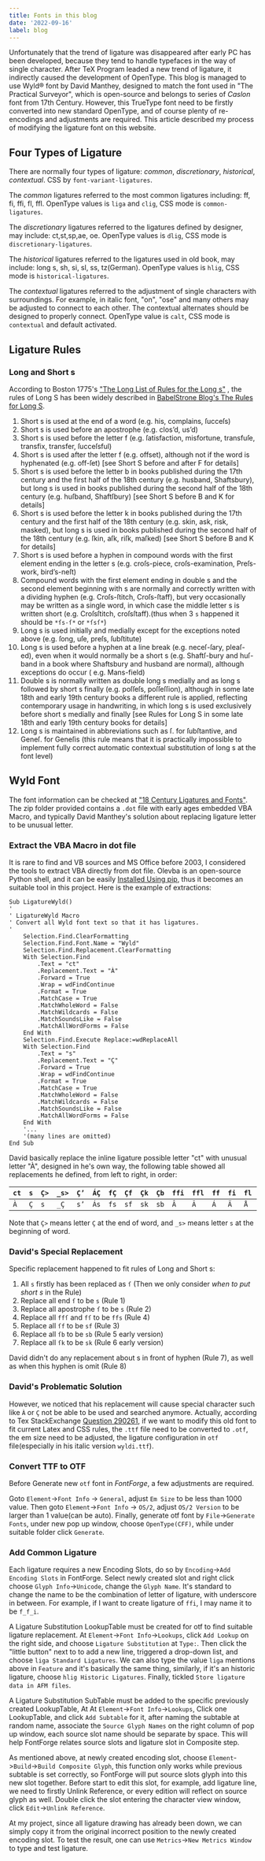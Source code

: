 ```yaml
---
title: Fonts in this blog
date: '2022-09-16' 
label: blog
---
```

<p class="intro">
Unfortunately that the trend of ligature was disappeared after early PC has been developed,
because they tend to handle typefaces in the way of single character.
After TeX Program leaded a new trend of ligature, it indirectly caused the development of OpenType.
This blog is managed to use Wyld® font by David Manthey, designed to match the font used in "The Practical Surveyor",
which is open-source and belongs to series of <em>Caslon</em> font from 17th Century.
However, this TrueType font need to be firstly converted into new standard OpenType,
and of course plenty of re-encodings and adjustments are required. 
This article described my process of modifying the ligature font on this website.
</p>

## Four Types of Ligature

There are normally four types of ligature:
*common*, *discretionary*, *historical*, *contextual*. CSS by `font-variant-ligatures`.

The *common* ligatures referred to the most common ligatures including:
ff, fi, ffi, fl, ffl. OpenType values is `liga` and `clig`, CSS mode is `common-ligatures`.

The *discretionary* ligatures referred to the ligatures defined by designer, may include:  ct,st,sp,ae, oe. OpenType
values is `dlig`, CSS mode is `discretionary-ligatures`.

The *historical* ligatures referred to the ligatures used in old book, may include: long s, sh, si, sl, ss, tz(German).
OpenType values is `hlig`, CSS mode is `historical-ligatures`.

The *contextual* ligatures referred to the adjustment of single characters with surroundings. For example, in italic
font, "on", "ose" and many others may be adjusted to connect to each other. The contextual alternates should be designed
to properly connect. OpenType value is `calt`, CSS mode is `contextual` and default activated.

## Ligature Rules

### Long and Short s

According to Boston
1775's ["The Long List of Rules for the Long s"](https://boston1775.blogspot.com/2013/10/the-long-list-of-rules-for-long-s.html)
, the rules of Long S has been widely described
in [BabelStrone Blog's The Rules for Long S](https://www.babelstone.co.uk/Blog/2006/06/rules-for-long-s.html).

1. Short s is used at the end of a word (e.g. his, complains, ſucceſs)
2. Short s is used before an apostrophe (e.g. clos’d, us’d)
3. Short s is used before the letter f (e.g. ſatisfaction, misfortune, transfuſe, transfix, transfer, ſucceſsful)
4. Short s is used after the letter f (e.g. offset), although not if the word is hyphenated (e.g.
   off-ſet) [see Short S before and after F for details]
5. Short s is used before the letter b in books published during the 17th century and the first half of the 18th
   century (e.g. husband, Shaftsbury), but long s is used in books published during the second half of the 18th
   century (e.g. huſband, Shaftſbury) [see Short S before B and K for details]
6. Short s is used before the letter k in books published during the 17th century and the first half of the 18th
   century (e.g. skin, ask, risk, masked), but long s is used in books published during the second half of the 18th
   century (e.g. ſkin, aſk, riſk, maſked) [see Short S before B and K for details]
7. Short s is used before a hyphen in compound words with the first element ending in the letter s (e.g. croſs-piece,
   croſs-examination, Preſs-work, bird’s-neſt)
8. Compound words with the first element ending in double s and the second element beginning with s are normally and
   correctly written with a dividing hyphen (e.g. Croſs-ſtitch, Croſs-ſtaff), but very occasionally may be written as a
   single word, in which case the middle letter s is written short (e.g. Croſsſtitch, croſsſtaff).(thus when 3 `s`
   happened it should be `*ſs-ſ*` or `*ſsſ*`)
9. Long s is used initially and medially except for the exceptions noted above (e.g. ſong, uſe, preſs, ſubſtitute)
10. Long s is used before a hyphen at a line break (e.g. neceſ-ſary, pleaſ-ed), even when it would normally be a short
    s (e.g. Shaftſ-bury and huſ-band in a book where Shaftsbury and husband are normal), although exceptions do occur (
    e.g. Mans-field)
11. Double s is normally written as double long s medially and as long s followed by short s finally (e.g. poſſeſs,
    poſſeſſion), although in some late 18th and early 19th century books a different rule is applied, reflecting
    contemporary usage in handwriting, in which long s is used exclusively before short s medially and
    finally [see Rules for Long S in some late 18th and early 19th century books for details]
12. Long s is maintained in abbreviations such as ſ. for ſubſtantive, and Geneſ. for Geneſis (this rule means that it is
    practically impossible to implement fully correct automatic contextual substitution of long s at the font level)

## Wyld Font

The font information can be checked
at ["18 Century Ligatures and Fonts"](https://www.orbitals.com/self/ligature/ligature.pdf). The zip folder provided
contains a `.dot` file with early ages embedded VBA Macro, and typically David Manthey's solution about replacing
ligature letter to be unusual letter.

### Extract the VBA Macro in dot file

It is rare to find and VB sources and MS Office before 2003, I considered the tools to extract VBA directly from dot
file. Olevba is an open-source Python shell, and it can be
easily [Installed Using pip](https://github.com/decalage2/oletools/wiki/Install), thus it becomes an suitable tool in
this project. Here is the example of extractions:

```vba[class="line-numbers"]
Sub LigatureWyld()
'
' LigatureWyld Macro
' Convert all Wyld font text so that it has ligatures.
'
    Selection.Find.ClearFormatting
    Selection.Find.Font.Name = "Wyld"
    Selection.Find.Replacement.ClearFormatting
    With Selection.Find
        .Text = "ct"
        .Replacement.Text = "À"
        .Forward = True
        .Wrap = wdFindContinue
        .Format = True
        .MatchCase = True
        .MatchWholeWord = False
        .MatchWildcards = False
        .MatchSoundsLike = False
        .MatchAllWordForms = False
    End With
    Selection.Find.Execute Replace:=wdReplaceAll
    With Selection.Find
        .Text = "s"
        .Replacement.Text = "Ç"
        .Forward = True
        .Wrap = wdFindContinue
        .Format = True
        .MatchCase = True
        .MatchWholeWord = False
        .MatchWildcards = False
        .MatchSoundsLike = False
        .MatchAllWordForms = False
    End With
    '...
    '(many lines are omitted)
End Sub 
```

David basically replace the inline ligature possible letter "ct" with unusual letter "À", designed in he's own way, the
following table showed all replacements he defined, from left to right, in order:

| `ct` | `s` | `Ç>` | `_s>` | `Ç’` | `ÁÇ` | `fÇ` | `Çf` | `Çk` | `Çb` | `ffi` | `ffl` | `ff` | `fi` | `fl` | `ÇÇ` | `Çh` | `Çi` | `Çl` | `Çt` |
|------|-----|------|-------|------|------|------|------|------|------|-------|-------|------|------|------|------|------|------|------|------|
| `À`  | `Ç` | `s`  | `_Ç`  | `s’` | `Ás` | `fs` | `sf` | `sk` | `sb` | `Â`   | `Ã`   | `Á`  | `Ä`  | `Å`  | `Ë`  | `È`  | `É`  | `Ê`  | `Ì`  |

Note that `Ç>` means letter `Ç` at the end of word, and `_s>` means letter `s` at the beginning of word.

### David's Special Replacement

Specific replacement happened to fit rules of Long and Short s:

1. All `s` firstly has been replaced as `ſ` (Then we only consider *when to put short s* in the Rule)
2. Replace all end `ſ` to be `s` (Rule 1)
4. Replace all apostrophe `ſ` to be `s` (Rule 2)
5. Replace all `ffſ` and `fſ` to be `ffs` (Rule 4)
6. Replace all `ſf` to be `sf` (Rule 3)
7. Replace all `ſb` to be `sb` (Rule 5 early version)
8. Replace all `ſk` to be `sk` (Rule 6 early version)

David didn't do any replacement about s in front of hyphen (Rule 7), as well as when this hyphen is omit (Rule 8)

### David's Problematic Solution

However, we noticed that his replacement will cause special character such like `À` or `Ç` not be able to be used and
searched anymore. Actually, according to Tex
StackExchange [Question 290261](https://tex.stackexchange.com/questions/290261), if we want to modify this old font to
fit current Latex and CSS rules, the `.ttf` file need to be converted to `.otf`, the em size need to be adjusted, the
ligature configuration in `otf` file(especially in his italic version `wyldi.ttf`).

### Convert TTF to OTF

Before Generate new `otf` font in *FontForge*, a few adjustments are required.

Goto `Element`->`Font Info` -> `General`, adjust `Em Size` to be less than 1000 value. 
Then goto `Element`->`Font Info` -> `OS/2`, adjust `OS/2 Version` to be larger than 1 value(can be auto).
Finally, generate otf font by `File`->`Generate Fonts`, 
under new pop up window, 
choose `OpenType(CFF)`, 
while under suitable folder click `Generate`.

### Add Common Ligature
Each ligature requires a new Encoding Slots, 
do so by `Encoding`->`Add Encoding Slots` in FontForge.
Select newly created slot and right click choose `Glyph Info`->`Unicode`,
change the `Glyph Name`. 
It's standard to change the name to be the combination of letter of ligature, with underscore in between.
For example, if I want to create ligature of `ffi`, I may name it to be `f_f_i`.

A Ligature Substitution LookupTable must be created for otf to find suitable ligature replacement.
At `Element`->`Font Info`->`Lookups`, 
click `Add Lookup` on the right side,
and choose `Ligature Substitution` at `Type:`.
Then click the "little button" next to <New> to add a new line, 
triggered a drop-down list, and choose `liga Standard Ligatures`.
We can also type the value `liga` mentions above in `Feature` and it's basically the same thing,
similarly, if it's an historic ligature, choose `hlig Historic Ligatures`.
Finally, tickled `Store ligature data in AFM files`.


A Ligature Substitution SubTable must be added to the specific previously created LookupTable,
At At `Element`->`Font Info`->`Lookups`, 
Click one LookupTable, and click `Add Subtable` for it,
after naming the subtable at random name,
associate the `Source Glyph Names` on the right column of pop up window,
each source slot name should be separate by space.
This will help FontForge relates source slots and ligature slot in Composite step.

As mentioned above, at newly created encoding slot,
choose `Element`->`Build`->`Build Composite Glyph`,
this function only works while previous subtable is set correctly,
so FontForge will put source slots glyph into this new slot together.
Before start to edit this slot, for example, add ligature line,
we need to firstly Unlink Reference,
or every edition will reflect on source glyph as well.
Double click the slot entering the character view window,
click `Edit`->`Unlink Reference`.

At my project, since all ligature drawing has already been down,
we can simply copy it from the original incorrect position to the newly created encoding slot.
To test the result, one can use `Metrics`->`New Metrics Window` to type and test ligature.

